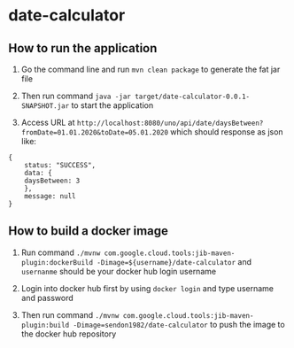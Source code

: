 # date-calculator

## How to run the application
1. Go the command line and run `mvn clean package` to generate the fat jar file

2. Then run command `java -jar target/date-calculator-0.0.1-SNAPSHOT.jar` to start the application

3. Access URL at `http://localhost:8080/uno/api/date/daysBetween?fromDate=01.01.2020&toDate=05.01.2020` which should
response as json like:
````
{
    status: "SUCCESS",
    data: {
    daysBetween: 3
    },
    message: null
}
````

## How to build a docker image
1. Run command `./mvnw com.google.cloud.tools:jib-maven-plugin:dockerBuild -Dimage=${username}/date-calculator` and
`usernanme` should be your docker hub login username

2. Login into docker hub first by using `docker login` and type username and password

3. Then run command `./mvnw com.google.cloud.tools:jib-maven-plugin:build -Dimage=sendon1982/date-calculator` 
to push the image to the docker hub repository
